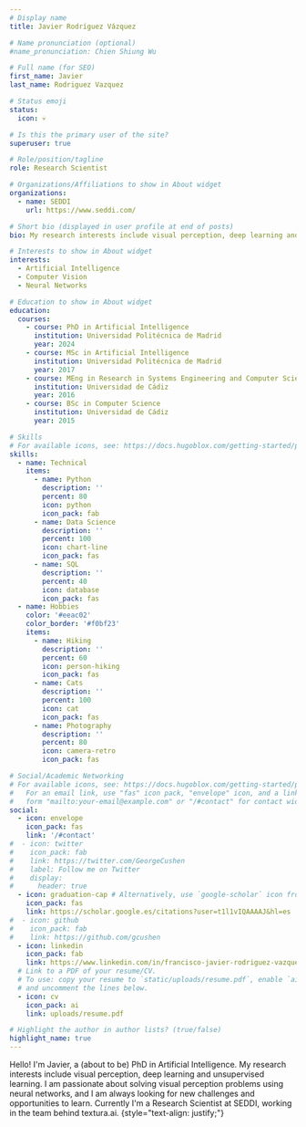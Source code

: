 ```yaml
---
# Display name
title: Javier Rodríguez Vázquez

# Name pronunciation (optional)
#name_pronunciation: Chien Shiung Wu

# Full name (for SEO)
first_name: Javier
last_name: Rodriguez Vazquez

# Status emoji
status:
  icon: 💀

# Is this the primary user of the site?
superuser: true

# Role/position/tagline
role: Research Scientist

# Organizations/Affiliations to show in About widget
organizations:
  - name: SEDDI
    url: https://www.seddi.com/

# Short bio (displayed in user profile at end of posts)
bio: My research interests include visual perception, deep learning and unsupervised learning.

# Interests to show in About widget
interests:
  - Artificial Intelligence
  - Computer Vision
  - Neural Networks

# Education to show in About widget
education:
  courses:
    - course: PhD in Artificial Intelligence
      institution: Universidad Politécnica de Madrid
      year: 2024
    - course: MSc in Artificial Intelligence
      institution: Universidad Politécnica de Madrid
      year: 2017
    - course: MEng in Research in Systems Engineering and Computer Science
      institution: Universidad de Cádiz
      year: 2016
    - course: BSc in Computer Science
      institution: Universidad de Cádiz
      year: 2015

# Skills
# For available icons, see: https://docs.hugoblox.com/getting-started/page-builder/#icons
skills:
  - name: Technical
    items:
      - name: Python
        description: ''
        percent: 80
        icon: python
        icon_pack: fab
      - name: Data Science
        description: ''
        percent: 100
        icon: chart-line
        icon_pack: fas
      - name: SQL
        description: ''
        percent: 40
        icon: database
        icon_pack: fas
  - name: Hobbies
    color: '#eeac02'
    color_border: '#f0bf23'
    items:
      - name: Hiking
        description: ''
        percent: 60
        icon: person-hiking
        icon_pack: fas
      - name: Cats
        description: ''
        percent: 100
        icon: cat
        icon_pack: fas
      - name: Photography
        description: ''
        percent: 80
        icon: camera-retro
        icon_pack: fas

# Social/Academic Networking
# For available icons, see: https://docs.hugoblox.com/getting-started/page-builder/#icons
#   For an email link, use "fas" icon pack, "envelope" icon, and a link in the
#   form "mailto:your-email@example.com" or "/#contact" for contact widget.
social:
  - icon: envelope
    icon_pack: fas
    link: '/#contact'
#  - icon: twitter
#    icon_pack: fab
#    link: https://twitter.com/GeorgeCushen
#    label: Follow me on Twitter
#    display:
#      header: true
  - icon: graduation-cap # Alternatively, use `google-scholar` icon from `ai` icon pack
    icon_pack: fas
    link: https://scholar.google.es/citations?user=t1l1vIQAAAAJ&hl=es
#  - icon: github
#    icon_pack: fab
#    link: https://github.com/gcushen
  - icon: linkedin
    icon_pack: fab
    link: https://www.linkedin.com/in/francisco-javier-rodriguez-vazquez-b1a764124/
  # Link to a PDF of your resume/CV.
  # To use: copy your resume to `static/uploads/resume.pdf`, enable `ai` icons in `params.yaml`,
  # and uncomment the lines below.
  - icon: cv
    icon_pack: ai
    link: uploads/resume.pdf

# Highlight the author in author lists? (true/false)
highlight_name: true
---
```


Hello! I'm Javier, a (about to be) PhD in Artificial Intelligence. My research interests include visual perception, deep learning and unsupervised learning. I am passionate about solving visual perception problems using neural networks, and I am always looking for new challenges and opportunities to learn. Currently I'm a Research Scientist at SEDDI, working in the team behind textura.ai.
{style="text-align: justify;"}
